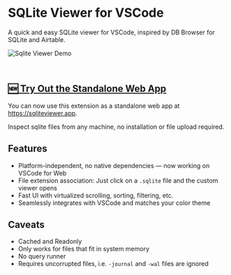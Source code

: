 # SQLite Viewer for VSCode

A quick and easy SQLite viewer for VSCode, inspired by DB Browser for SQLite and Airtable.

![Sqlite Viewer Demo](documentation/demo.gif)

<br/>

## [🆕 Try Out the Standalone Web App](https://sqliteviewer.app)

You can now use this extension as a standalone web app at <https://sqliteviewer.app>.

Inspect sqlite files from any machine, no installation or file upload required.

## Features
- Platform-independent, no native dependencies — now working on VSCode for Web
- File extension association: Just click on a `.sqlite` file and the custom viewer opens
- Fast UI with virtualized scrolling, sorting, filtering, etc.
- Seamlessly integrates with VSCode and matches your color theme

## Caveats
- Cached and Readonly
- Only works for files that fit in system memory
- No query runner
- Requires uncorrupted files, i.e. `-journal` and `-wal` files are ignored

